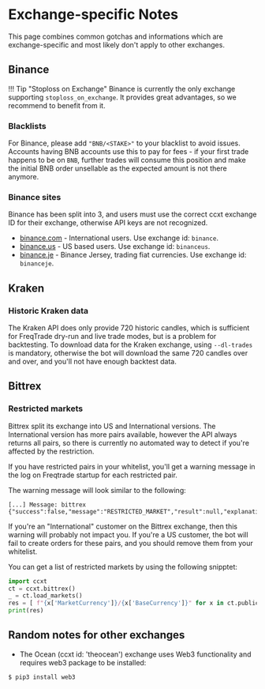 # Exchange-specific Notes

This page combines common gotchas and informations which are exchange-specific and most likely don't apply to other exchanges.

## Binance

!!! Tip "Stoploss on Exchange"
    Binance is currently the only exchange supporting `stoploss_on_exchange`. It provides great advantages, so we recommend to benefit from it.

### Blacklists

For Binance, please add `"BNB/<STAKE>"` to your blacklist to avoid issues.
Accounts having BNB accounts use this to pay for fees - if your first trade happens to be on `BNB`, further trades will consume this position and make the initial BNB order unsellable as the expected amount is not there anymore.

### Binance sites

Binance has been split into 3, and users must use the correct ccxt exchange ID for their exchange, otherwise API keys are not recognized.

* [binance.com](https://www.binance.com/) - International users. Use exchange id: `binance`.
* [binance.us](https://www.binance.us/) - US based users. Use exchange id: `binanceus`.
* [binance.je](https://www.binance.je/) - Binance Jersey, trading fiat currencies. Use exchange id: `binanceje`.

## Kraken

### Historic Kraken data

The Kraken API does only provide 720 historic candles, which is sufficient for FreqTrade dry-run and live trade modes, but is a problem for backtesting.
To download data for the Kraken exchange, using `--dl-trades` is mandatory, otherwise the bot will download the same 720 candles over and over, and you'll not have enough backtest data.

## Bittrex

### Restricted markets

Bittrex split its exchange into US and International versions.
The International version has more pairs available, however the API always returns all pairs, so there is currently no automated way to detect if you're affected by the restriction.

If you have restricted pairs in your whitelist, you'll get a warning message in the log on Freqtrade startup for each restricted pair.

The warning message will look similar to the following:

``` output
[...] Message: bittrex {"success":false,"message":"RESTRICTED_MARKET","result":null,"explanation":null}"
```

If you're an "International" customer on the Bittrex exchange, then this warning will probably not impact you.
If you're a US customer, the bot will fail to create orders for these pairs, and you should remove them from your whitelist.

You can get a list of restricted markets by using the following snipptet:

``` python
import ccxt
ct = ccxt.bittrex()
_ = ct.load_markets()
res = [ f"{x['MarketCurrency']}/{x['BaseCurrency']}" for x in ct.publicGetMarkets()['result'] if x['IsRestricted']]
print(res)

```

## Random notes for other exchanges

* The Ocean (ccxt id: 'theocean') exchange uses Web3 functionality and requires web3 package to be installed:
```shell
$ pip3 install web3
```
